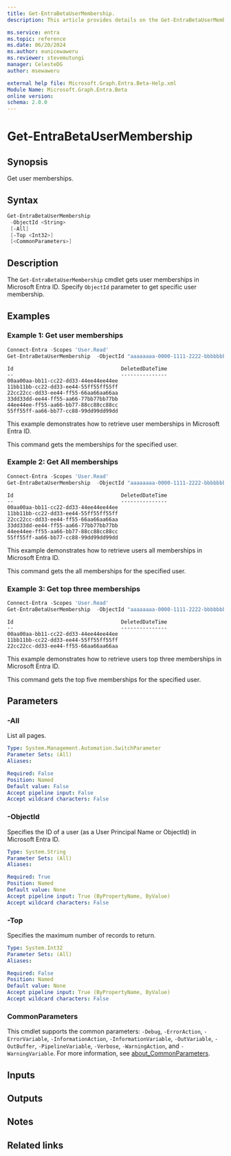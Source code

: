 ```yaml
---
title: Get-EntraBetaUserMembership.
description: This article provides details on the Get-EntraBetaUserMembership command.

ms.service: entra
ms.topic: reference
ms.date: 06/20/2024
ms.author: eunicewaweru
ms.reviewer: stevemutungi
manager: CelesteDG
author: msewaweru

external help file: Microsoft.Graph.Entra.Beta-Help.xml
Module Name: Microsoft.Graph.Entra.Beta
online version:
schema: 2.0.0
---
```


# Get-EntraBetaUserMembership

## Synopsis

Get user memberships.

## Syntax

```powershell
Get-EntraBetaUserMembership 
 -ObjectId <String> 
 [-All] 
 [-Top <Int32>] 
 [<CommonParameters>]
```

## Description

The `Get-EntraBetaUserMembership` cmdlet gets user memberships in Microsoft Entra ID. Specify `ObjectId` parameter to get specific user membership.

## Examples

### Example 1: Get user memberships

```powershell
Connect-Entra -Scopes 'User.Read'
Get-EntraBetaUserMembership  -ObjectId "aaaaaaaa-0000-1111-2222-bbbbbbbbbbbb"
```

```Output
Id                                   DeletedDateTime
--                                   ---------------
00aa00aa-bb11-cc22-dd33-44ee44ee44ee
11bb11bb-cc22-dd33-ee44-55ff55ff55ff
22cc22cc-dd33-ee44-ff55-66aa66aa66aa
33dd33dd-ee44-ff55-aa66-77bb77bb77bb
44ee44ee-ff55-aa66-bb77-88cc88cc88cc
55ff55ff-aa66-bb77-cc88-99dd99dd99dd
```

This example demonstrates how to retrieve user memberships in Microsoft Entra ID.  

This command gets the memberships for the specified user.

### Example 2: Get All memberships

```powershell
Connect-Entra -Scopes 'User.Read'
Get-EntraBetaUserMembership  -ObjectId "aaaaaaaa-0000-1111-2222-bbbbbbbbbbbb" -All
```

```Output
Id                                   DeletedDateTime
--                                   ---------------
00aa00aa-bb11-cc22-dd33-44ee44ee44ee
11bb11bb-cc22-dd33-ee44-55ff55ff55ff
22cc22cc-dd33-ee44-ff55-66aa66aa66aa
33dd33dd-ee44-ff55-aa66-77bb77bb77bb
44ee44ee-ff55-aa66-bb77-88cc88cc88cc
55ff55ff-aa66-bb77-cc88-99dd99dd99dd
```

This example demonstrates how to retrieve users all memberships in Microsoft Entra ID.  

This command gets the all memberships for the specified user.

### Example 3: Get top three memberships

```powershell
Connect-Entra -Scopes 'User.Read'
Get-EntraBetaUserMembership  -ObjectId "aaaaaaaa-0000-1111-2222-bbbbbbbbbbbb" -Top 3
```

```Output
Id                                   DeletedDateTime
--                                   ---------------
00aa00aa-bb11-cc22-dd33-44ee44ee44ee
11bb11bb-cc22-dd33-ee44-55ff55ff55ff
22cc22cc-dd33-ee44-ff55-66aa66aa66aa
```

This example demonstrates how to retrieve users top three memberships in Microsoft Entra ID.  

This command gets the top five memberships for the specified user.

## Parameters

### -All

List all pages.

```yaml
Type: System.Management.Automation.SwitchParameter
Parameter Sets: (All)
Aliases:

Required: False
Position: Named
Default value: False
Accept pipeline input: False
Accept wildcard characters: False
```

### -ObjectId

Specifies the ID of a user (as a User Principal Name or ObjectId) in Microsoft Entra ID.

```yaml
Type: System.String
Parameter Sets: (All)
Aliases:

Required: True
Position: Named
Default value: None
Accept pipeline input: True (ByPropertyName, ByValue)
Accept wildcard characters: False
```

### -Top

Specifies the maximum number of records to return.

```yaml
Type: System.Int32
Parameter Sets: (All)
Aliases:

Required: False
Position: Named
Default value: None
Accept pipeline input: True (ByPropertyName, ByValue)
Accept wildcard characters: False
```

### CommonParameters

This cmdlet supports the common parameters: `-Debug`, `-ErrorAction`, `-ErrorVariable`, `-InformationAction`, `-InformationVariable`, `-OutVariable`, `-OutBuffer`, `-PipelineVariable`, `-Verbose`, `-WarningAction`, and `-WarningVariable`. For more information, see [about_CommonParameters](https://go.microsoft.com/fwlink/?LinkID=113216).

## Inputs

## Outputs

## Notes

## Related links
